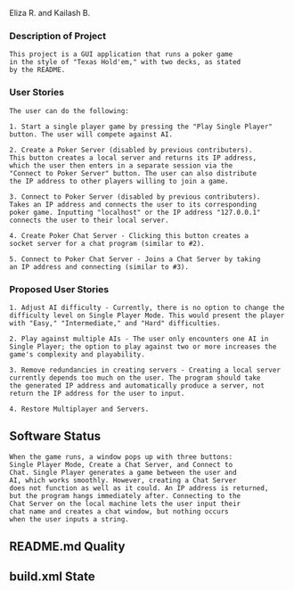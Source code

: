 Eliza R. and Kailash B.

### Description of Project

	This project is a GUI application that runs a poker game 
	in the style of "Texas Hold'em," with two decks, as stated 
	by the README. 


### User Stories

	The user can do the following:
	
	1. Start a single player game by pressing the "Play Single Player"
	button. The user will compete against AI.

	2. Create a Poker Server (disabled by previous contributers).
	This button creates a local server and returns its IP address, 
	which the user then enters in a separate session via the
	"Connect to Poker Server" button. The user can also distribute
	the IP address to other players willing to join a game.
	
	3. Connect to Poker Server (disabled by previous contributers).
	Takes an IP address and connects the user to its corresponding
	poker game. Inputting "localhost" or the IP address "127.0.0.1"
	connects the user to their local server.

	4. Create Poker Chat Server - Clicking this button creates a 
	socket server for a chat program (similar to #2).
 
	5. Connect to Poker Chat Server - Joins a Chat Server by taking
	an IP address and connecting (similar to #3).
	
### Proposed User Stories

	1. Adjust AI difficulty - Currently, there is no option to change the 
	difficulty level on Single Player Mode. This would present the player
	with "Easy," "Intermediate," and "Hard" difficulties.
	
	2. Play against multiple AIs - The user only encounters one AI in
	Single Player; the option to play against two or more increases the 
	game's complexity and playability.
	
	3. Remove redundancies in creating servers - Creating a local server
	currently depends too much on the user. The program should take
	the generated IP address and automatically produce a server, not
	return the IP address for the user to input.

	4. Restore Multiplayer and Servers.

## Software Status

	When the game runs, a window pops up with three buttons:
	Single Player Mode, Create a Chat Server, and Connect to
	Chat. Single Player generates a game between the user and
	AI, which works smoothly. However, creating a Chat Server
	does not function as well as it could. An IP address is returned,
	but the program hangs immediately after. Connecting to the
	Chat Server on the local machine lets the user input their
	chat name and creates a chat window, but nothing occurs
	when the user inputs a string.  	
	

## README.md Quality



## build.xml State
